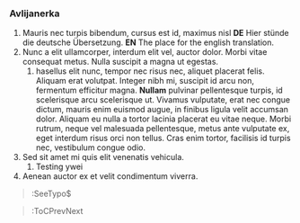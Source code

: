 ### Avlijanerka

1. Mauris nec turpis bibendum, cursus est id, maximus nisl __DE__ Hier stünde die deutsche Übersetzung. __EN__ The place for the english translation.
2. Nunc a elit ullamcorper, interdum elit vel, auctor dolor. Morbi vitae consequat metus. Nulla suscipit a magna ut egestas.
    1. hasellus elit nunc, tempor nec risus nec, aliquet placerat felis. Aliquam erat volutpat. Integer nibh mi, suscipit id arcu non, fermentum efficitur magna. __Nullam__ pulvinar pellentesque turpis, id scelerisque arcu scelerisque ut. Vivamus vulputate, erat nec congue dictum, mauris enim euismod augue, in finibus ligula velit accumsan dolor. Aliquam eu nulla a tortor lacinia placerat eu vitae neque. Morbi rutrum, neque vel malesuada pellentesque, metus ante vulputate ex, eget interdum risus orci non tellus. Cras enim tortor, facilisis id turpis nec, vestibulum congue odio.
3. Sed sit amet mi quis elit venenatis vehicula.
    1. Testing ywei
4. Aenean auctor ex et velit condimentum viverra.

> :SeeTypo$

> :ToCPrevNext